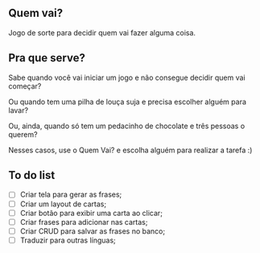 ## Quem vai?

Jogo de sorte para decidir quem vai fazer alguma coisa.


## Pra que serve?

Sabe quando você vai iniciar um jogo e não consegue decidir quem vai começar?

Ou quando tem uma pilha de louça suja e precisa escolher alguém para lavar?

Ou, ainda, quando só tem um pedacinho de chocolate e três pessoas o querem?

Nesses casos, use o Quem Vai? e escolha alguém para realizar a tarefa :)


## To do list

- [ ] Criar tela para gerar as frases;
- [ ] Criar um layout de cartas;
- [ ] Criar botão para exibir uma carta ao clicar;
- [ ] Criar frases para adicionar nas cartas;
- [ ] Criar CRUD para salvar as frases no banco;
- [ ] Traduzir para outras línguas;
